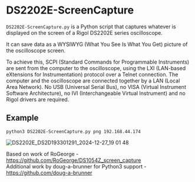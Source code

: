 # DS2202E-ScreenCapture
```DS2202E-ScreenCapture.py``` is a Python script that captures whatever is displayed on the screen of a Rigol DS2202E series oscilloscope.

It can save data as a WYSIWYG (What You See Is What You Get) picture of the oscilloscope screen.

To achieve this, SCPI (Standard Commands for Programmable Instruments) are sent from the computer to the oscilloscope, using the LXI (LAN-based eXtensions for Instrumentation) protocol over a Telnet connection.
The computer and the oscilloscope are connected together by a LAN (Local Area Network).
No USB (Universal Serial Bus), no VISA (Virtual Instrument Software Architecture), no IVI (Interchangeable Virtual Instrument) and no Rigol drivers are required.

## Example
```python3 DS2202E-ScreenCapture.py png 192.168.44.174```

![DS2202E_DS2D193301291_2024-12-27_19 01 48](https://github.com/user-attachments/assets/2555dc3e-3d3d-4ff0-a676-22f28e935562)

Based on work of RoGeorge - https://github.com/RoGeorge/DS1054Z_screen_capture \
Additional work by doug-a-brunner for Python3 support - https://github.com/doug-a-brunner
